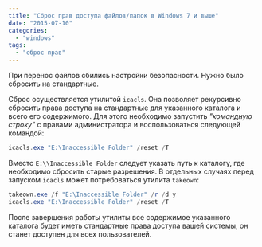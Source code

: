 ```yaml
---
title: "Сброс прав доступа файлов/папок в Windows 7 и выше"
date: "2015-07-10"
categories: 
  - "windows"
tags:
  - "сброс прав"
---
```


При перенос файлов сбились настройки безопасности. Нужно было сбросить на стандартные.

<!--more-->

Cброс осуществляется утилитой `icacls`. Она позволяет рекурсивно сбросить права доступа на стандартные для указанного каталога и всего его содержимого. Для этого необходимо запустить *"командную строку"* с правами администратора и воспользоваться следующей командой:

```powershell
icacls.exe "E:\Inaccessible Folder" /reset /T
```

Вместо `E:\\Inaccessible Folder` следует указать путь к каталогу, где необходимо сбросить старые разрешения. В отдельных случаях перед запуском `icacls` может потребоваться утилита `takeown`:

```powershell
takeown.exe /f "E:\Inaccessible Folder" /r /d y
icacls.exe "E:\Inaccessible Folder" /reset /T

```

После завершения работы утилиты все содержимое указанного каталога будет иметь стандартные права доступа вашей системы, он станет доступен для всех пользователей.
